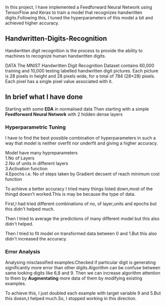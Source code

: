 In this project, I have implemented a Feedforward Neural Network using TensorFlow and Keras to train a model  that recognizes handwritten digits.Following this, I tuned the hyperparameters of this model a bit and achieved higher accuracy. 

## Handwritten-Digits-Recognition
Handwritten digit recognition is the process to provide the ability to machines to recognize human handwritten digits.

DATA
The MNIST Handwritten Digit Recognition Dataset contains 60,000 training and 10,000 testing labelled handwritten digit pictures. Each picture is 28 pixels in height and 28 pixels wide, for a total of 784 (28×28) pixels. Each pixel has a single pixel value associated with it.

## In brief what I have done
Starting with some **EDA** in normalised data
Then starting with a simple **Feedforward Neural Network** with 2 hidden dense layers

### Hyperparametric Tuning
I have to find the best possible combination of hyperparameters in such a way that model is neither overfit nor underfit and giving a higher accuracy.

Model have many hypreparameters  
1.No of Layers  
2.No of units in different layers  
3.Activation function  
4.Epochs i.e. No of steps taken by Gradient decsent of reach minimum cost function

To achieve a better accuracy I tried many things listed down,most of the thingd doesn't worked.This is may be because the type of data.

First,I had tried different combinations of no, of layer,units and epochs but this didn't helped much.

Then I tried to average the predictions of many different model but this also didn't helped.

Then I tried to fit model on transformed data between 0 and 1.But this also didn't increased the accuracy.

### Error Analysis
Analysing misclassified examples:Checked if particular digit is generating significantly more error than other digits.Algorithm can be confuse between same looking digits like 6,8 and 9. Then we can increase algorithm attention to them by **Augmentating** more data of them by modifying existing examples.

To achieve this, I just doubled each example with target variable 9 and 5.But this doesn,t helped much.So, I stopped working in this direction.
